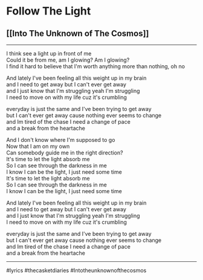 # Follow The Light

## [[Into The Unknown of The Cosmos]]

---

I think see a light up in front of me  
Could it be from me, am I glowing? Am I glowing?  
I find it hard to believe that I'm worth anything more than nothing, oh no

And lately I've been feeling all this weight up in my brain  
and I need to get away but I can't ever get away  
and I just know that I'm struggling yeah I'm struggling  
I need to move on with my life cuz it's crumbling

everyday is just the same and I've been trying to get away  
but I can't ever get away cause nothing ever seems to change  
and Im tired of the chase I need a change of pace  
and a break from the heartache

And I don't know where I'm supposed to go  
Now that I am on my own  
Can somebody guide me in the right direction?  
It's time to let the light absorb me  
So I can see through the darkness in me  
I know I can be the light, I just need some time  
It's time to let the light absorb me  
So I can see through the darkness in me  
I know I can be the light, I just need some time

And lately I've been feeling all this weight up in my brain  
and I need to get away but I can't ever get away  
and I just know that I'm struggling yeah I'm struggling  
I need to move on with my life cuz it's crumbling

everyday is just the same and I've been trying to get away  
but I can't ever get away cause nothing ever seems to change  
and Im tired of the chase I need a change of pace  
and a break from the heartache

---

#lyrics #thecasketdiaries #Intotheunknownofthecosmos
